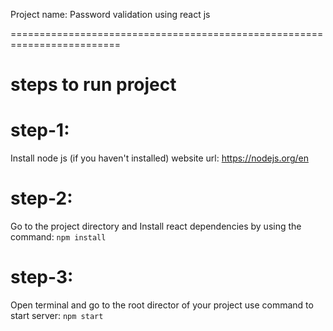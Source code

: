 Project name: Password validation using react js

=========================================================================

steps to run project
=============================

step-1:
======
Install node js (if you haven't installed)
website url: https://nodejs.org/en

step-2:
======
Go to the project directory and
Install react dependencies by using the command: `npm install`

step-3:
======
Open terminal and go to the root director of your project
use command to start server: `npm start`



